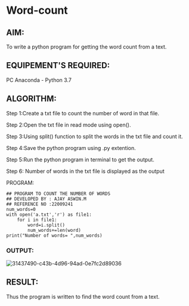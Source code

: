 # Word-count
## AIM:
To write a python program for getting the word count from a text.
## EQUIPEMENT'S REQUIRED: 
PC
Anaconda - Python 3.7
## ALGORITHM: 
Step 1:Create a txt file to count the number of word in that file.

Step 2:Open the txt file in read mode using open().

Step 3:Using split() function to split the words in the txt file and count it.

Step 4:Save the python program using .py extention.

Step 5:Run the python program in terminal to get the output.

Step 6: Number of words in the txt file is displayed as the output

PROGRAM:
```
## PROGRAM TO COUNT THE NUMBER OF WORDS
## DEVELOPED BY : AJAY ASWIN.M                                                                                                                                         ## REFERENCE NO :22009241
num_words=0
with open('a.txt','r') as file1:
    for i in file1:
        word=i.split()
        num_words+=len(word)
print("Number of words= ",num_words)
```

### OUTPUT:

![31437490-c43b-4d96-94ad-0e7fc2d89036](https://user-images.githubusercontent.com/118626456/214857251-be1737db-32ef-457b-83e0-7b2117b54a71.jpg)


## RESULT:
Thus the program is written to find the word count from a text.
